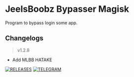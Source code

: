 # **JeelsBoobz Bypasser Magisk**
Program to bypass login some app.


## Changelogs
> v1.2.8
- Add MLBB HATAKE


[![RELEASES](https://img.shields.io/github/downloads/JeelsBoobz/JeelsBypasser/total.svg)](https://github.com/JeelsBoobz/JeelsBypasser/releases)
[![TELEGRAM](https://img.shields.io/badge/Telegram%20-Join%20Channel%20-blue)](https://t.me/JeelsBoobz)